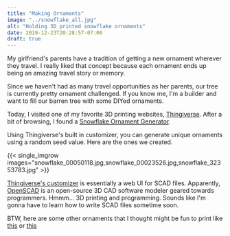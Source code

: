 ```yaml
---
title: "Making Ornaments"
image: "../snowflake_all.jpg"
alt: "Holding 3D printed snowflake ornaments"
date: 2019-12-23T20:28:57-07:00
draft: true
---
```


My girlfriend's parents have a tradition of getting a new ornament wherever they travel. I really liked that concept because each ornament ends up being an amazing travel story or memory.

Since we haven't had as many travel opportunities as her parents, our tree is currently pretty ornament challenged. If you know me, I'm a builder and want to fill our barren tree with some DIYed ornaments.

Today, I visited one of my favorite 3D printing websites, [Thingiverse](https://www.thingiverse.com/).  After a bit of browsing, I found a [Snowflake Ornament Generator](https://www.thingiverse.com/thing:188481).

Using Thingiverse's built in customizer, you can generate unique ornaments using a random seed value.  Here are the ones we created.

{{< single_imgrow images="snowflake_00050118.jpg,snowflake_00023526.jpg,snowflake_32353783.jpg" >}} 


[Thingiverse's customizer](https://www.thingiverse.com/customizer) is essentially a web UI for SCAD files.  Apparently, [OpenSCAD](https://openscad.org/) is an open-source 3D CAD software modeler geared towards programmers. Hmmm... 3D printing and programming. Sounds like I'm gonna have to learn how to write SCAD files sometime soon.

BTW, here are some other ornaments that I thought might be fun to print like [this](https://www.thingiverse.com/thing:563396) or [this](https://www.thingiverse.com/thing:2739855)